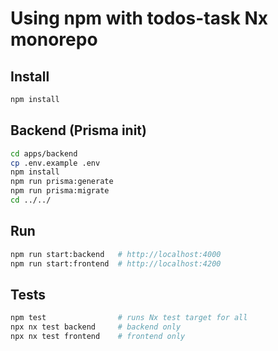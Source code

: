 
# Using npm with todos-task Nx monorepo

## Install
```bash
npm install
```

## Backend (Prisma init)
```bash
cd apps/backend
cp .env.example .env
npm install
npm run prisma:generate
npm run prisma:migrate
cd ../../
```

## Run
```bash
npm run start:backend   # http://localhost:4000
npm run start:frontend  # http://localhost:4200
```

## Tests
```bash
npm test                # runs Nx test target for all
npx nx test backend     # backend only
npx nx test frontend    # frontend only
```
